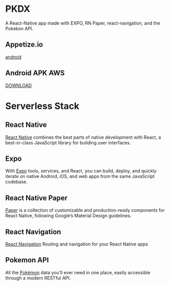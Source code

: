 # PKDX

A React-Native app made with EXPO, RN Paper, react-navigation, and the Pokekon API.

## Appetize.io

[android](https://appetize.io/app/70b53366rxqhpq1xwgznb10ue4)

## Android APK AWS

[DOWNLOAD](https://exp-shell-app-assets.s3.us-west-1.amazonaws.com/android/%40ricardonava/pkdx-2914570a2f614c35b1afba6dff211488-signed.apk)

# Serverless Stack

## React Native

[React Native](https://appetize.io/app/zx8wahq08g7155p0v6q6cuag8g) combines the best parts of native development with React, a best-in-class JavaScript library for building user interfaces.

## Expo

With [Expo](https://expo.io/) tools, services, and React, you can build, deploy, and quickly iterate on native Android, iOS, and web apps from the same JavaScript codebase.

## React Native Paper

[Paper](https://callstack.github.io/react-native-paper/) is a collection of customizable and production-ready components for React Native, following Google’s Material Design guidelines.

## React Navigation

[React Navigation](https://reactnavigation.org/) Routing and navigation for your React Native apps

## Pokemon API

All the [Pokémon](https://pokeapi.co/) data you'll ever need in one place, easily accessible through a modern RESTful API.
